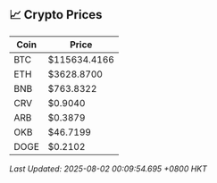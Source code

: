 ## 📈 Crypto Prices

| Coin | Price |
| ---- | ----- |
| BTC | $115634.4166 |
| ETH | $3628.8700 |
| BNB | $763.8322 |
| CRV | $0.9040 |
| ARB | $0.3879 |
| OKB | $46.7199 |
| DOGE | $0.2102 |

_Last Updated: 2025-08-02 00:09:54.695 +0800 HKT_